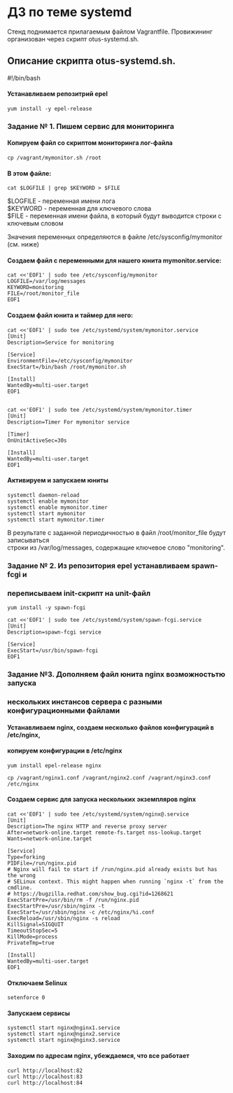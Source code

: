 # ДЗ по теме systemd

Стенд поднимается прилагаемым файлом Vagrantfile. Провижининг
организован через скрипт otus-systemd.sh.

## Описание скрипта otus-systemd.sh.

#!/bin/bash

#### Устанавливаем репозитрий epel

    yum install -y epel-release  



### Задание № 1. Пишем сервис для мониторинга

#### Копируем файл со скриптом мониторинга лог-файла

    cp /vagrant/mymonitor.sh /root

#### В этом файле:

    cat $LOGFILE | grep $KEYWORD > $FILE

$LOGFILE - переменная имени лога  
$KEYWORD - переменная для ключевого слова  
$FILE - переменная имени файла, в который будут выводится строки с ключевым словом  

Значения переменных определяются в файле /etc/sysconfig/mymonitor (см. ниже)

#### Создаем файл с переменными для нашего юнита mymonitor.service:

    cat <<'EOF1' | sudo tee /etc/sysconfig/mymonitor  
    LOGFILE=/var/log/messages  
    KEYWORD=monitoring  
    FILE=/root/monitor_file  
    EOF1


#### Создаем файл юнита и таймер для него:

    cat <<'EOF1' | sudo tee /etc/systemd/system/mymonitor.service  
    [Unit]  
    Description=Service for monitoring  
  
    [Service]  
    EnvironmentFile=/etc/sysconfig/mymonitor  
    ExecStart=/bin/bash /root/mymonitor.sh  
  
    [Install]  
    WantedBy=multi-user.target  
    EOF1  
  
  
    cat <<'EOF1' | sudo tee /etc/systemd/system/mymonitor.timer  
    [Unit]  
    Description=Timer For mymonitor service  
  
    [Timer]  
    OnUnitActiveSec=30s  
  
    [Install]  
    WantedBy=multi-user.target  
    EOF1  
  
  
#### Активируем и запускаем юниты

    systemctl daemon-reload  
    systemctl enable mymonitor  
    systemctl enable mymonitor.timer  
    systemctl start mymonitor  
    systemctl start mymonitor.timer  
  

В результате с заданной периодичностью в файл /root/monitor_file будут записываться  
строки из /var/log/messages, содержащие ключевое слово "monitoring".  





### Задание № 2. Из репозитория epel устанавливаем spawn-fcgi и 
### переписываем init-скрипт на unit-файл

    yum install -y spawn-fcgi  

    cat <<'EOF1' | sudo tee /etc/systemd/system/spawn-fcgi.service
    [Unit]  
    Description=spawn-fcgi service  

    [Service]  
    ExecStart=/usr/bin/spawn-fcgi  
    EOF1  



### Задание №3. Дополняем файл юнита nginx возможностьтю запуска
### нескольких инстансов сервера с разными конфигурационными файлами

#### Устанавливаем nginx, создаем несколько файлов конфигураций в /etc/nginx, 
#### копируем конфигурации в /etc/nginx

    yum install epel-release nginx  
  
    cp /vagrant/nginx1.conf /vagrant/nginx2.conf /vagrant/nginx3.conf /etc/nginx  

#### Создаем сервис для запуска нескольких экземпляров nginx

    cat <<'EOF1' | sudo tee /etc/systemd/system/nginx@.service  
    [Unit]  
    Description=The nginx HTTP and reverse proxy server  
    After=network-online.target remote-fs.target nss-lookup.target  
    Wants=network-online.target  
  
    [Service]  
    Type=forking  
    PIDFile=/run/nginx.pid  
    # Nginx will fail to start if /run/nginx.pid already exists but has the wrong  
    # SELinux context. This might happen when running `nginx -t` from the cmdline.  
    # https://bugzilla.redhat.com/show_bug.cgi?id=1268621  
    ExecStartPre=/usr/bin/rm -f /run/nginx.pid  
    ExecStartPre=/usr/sbin/nginx -t  
    ExecStart=/usr/sbin/nginx -c /etc/nginx/%i.conf  
    ExecReload=/usr/sbin/nginx -s reload  
    KillSignal=SIGQUIT  
    TimeoutStopSec=5  
    KillMode=process  
    PrivateTmp=true  
  
    [Install]  
    WantedBy=multi-user.target  
    EOF1  
  
#### Отключаем Selinux
  
    setenforce 0  
  
  
#### Запускаем сервисы

    systemctl start nginx@nginx1.service  
    systemctl start nginx@nginx2.service  
    systemctl start nginx@nginx3.service  


#### Заходим по адресам nginx, убеждаемся, что все работает

    curl http://localhost:82  
    curl http://localhost:83  
    curl http://localhost:84  
